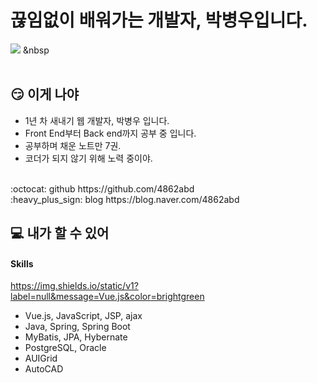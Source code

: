 # 끊임없이 배워가는 개발자, 박병우입니다.
<img src="https://img.shields.io/badge/-Vue.js-brightgreen"/></a> &nbsp
<br>
<br>

## :smirk: 이게 나야
- 1년 차 새내기 웹 개발자, 박병우 입니다.
- Front End부터 Back end까지 공부 중 입니다.
- 공부하며 채운 노트만 7권.
- 코더가 되지 않기 위해 노력 중이야.

<br>
:octocat: github
https://github.com/4862abd

<br>
:heavy_plus_sign: blog
https://blog.naver.com/4862abd

<br>

## :computer: 내가 할 수 있어
#### Skills

https://img.shields.io/static/v1?label=null&message=Vue.js&color=brightgreen
- Vue.js, JavaScript, JSP, ajax
- Java, Spring, Spring Boot
- MyBatis, JPA, Hybernate
- PostgreSQL, Oracle
- AUIGrid
- AutoCAD



<!--
**4862abd/4862abd** is a ✨ _special_ ✨ repository because its `README.md` (this file) appears on your GitHub profile.

Here are some ideas to get you started:

- 🔭 I’m currently working on ...
- 🌱 I’m currently learning ...
- 👯 I’m looking to collaborate on ...
- 🤔 I’m looking for help with ...
- 💬 Ask me about ...
- 📫 How to reach me: ...
- 😄 Pronouns: ...
- ⚡ Fun fact: ...
-->
